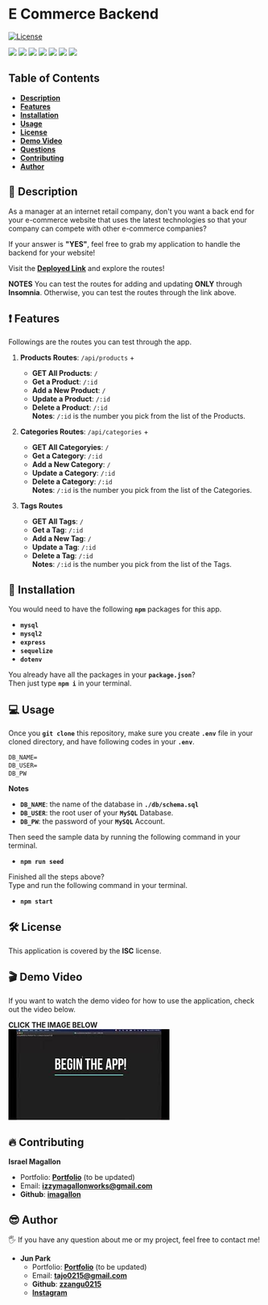 # E Commerce Backend

[![License](https://img.shields.io/badge/License-ISC-blue.svg)](https://opensource.org/licenses/IPL-1.0)

<p>
    <img src="https://img.shields.io/badge/Javascript-yellow" />
    <img src="https://img.shields.io/badge/mySQL-blue"  />
    <img src="https://img.shields.io/badge/Heroku-purple" />
    <img src="https://img.shields.io/badge/-node.js-green" />
    <img src="https://img.shields.io/badge/-json-orange" />
    <img src="https://img.shields.io/badge/-express-red" />
    <img src="https://img.shields.io/badge/-sequelize-brown" />
</p>

## Table of Contents

- [**Description**](#-description)
- [**Features**](#-features)
- [**Installation**](#-installation)
- [**Usage**](#-usage)
- [**License**](#-license)
- [**Demo Video**](#-demo-video)
- [**Questions**](#-questions)
- [**Contributing**](#-contributing)
- [**Author**](#-author)

## 📑 Description

As a manager at an internet retail company, don't you want a back end for your e-commerce website that uses the latest technologies so that your company can compete with other e-commerce companies?

If your answer is **"YES"**, feel free to grab my application to handle the backend for your website!

Visit the [**Deployed Link**](https://ecommerce-sjp.herokuapp.com/) and explore the routes!

**NOTES** You can test the routes for adding and updating **ONLY** through **Insomnia**. Otherwise, you can test the routes through the link above.

## ❗ Features

Followings are the routes you can test through the app.

1. **Products Routes**: `/api/products` +

   - **GET All Products**: `/`
   - **Get a Product**: `/:id`
   - **Add a New Product**: `/`
   - **Update a Product**: `/:id`
   - **Delete a Product**: `/:id`  
     **Notes**: `/:id` is the number you pick from the list of the Products.

2. **Categories Routes**: `/api/categories` +

   - **GET All Categoryies**: `/`
   - **Get a Category**: `/:id`
   - **Add a New Category**: `/`
   - **Update a Category**: `/:id`
   - **Delete a Category**: `/:id`  
     **Notes**: `/:id` is the number you pick from the list of the Categories.

3. **Tags Routes**
   - **GET All Tags**: `/`
   - **Get a Tag**: `/:id`
   - **Add a New Tag**: `/`
   - **Update a Tag**: `/:id`
   - **Delete a Tag**: `/:id`  
     **Notes**: `/:id` is the number you pick from the list of the Tags.

## 💾 Installation

You would need to have the following **`npm`** packages for this app.

- **`mysql`**
- **`mysql2`**
- **`express`**
- **`sequelize`**
- **`dotenv`**

You already have all the packages in your **`package.json`**?  
Then just type **`npm i`** in your terminal.

## 💻 Usage

Once you **`git clone`** this repository, make sure you create **`.env`** file in your cloned directory, and have following codes in your **`.env`**.

```
DB_NAME=
DB_USER=
DB_PW
```

**Notes**

- **`DB_NAME`**: the name of the database in **`./db/schema.sql`**
- **`DB_USER`**: the root user of your **`MySQL`** Database.
- **`DB_PW`**: the password of your **`MySQL`** Account.

Then seed the sample data by running the following command in your terminal.

- **`npm run seed`**

Finished all the steps above?  
Type and run the following command in your terminal.

- **`npm start`**

## 🛠 License

This application is covered by the **ISC** license.

## 🎬 Demo Video

If you want to watch the demo video for how to use the application, check out the video below.

**CLICK THE IMAGE BELOW**  
[![Image Caption](images/video-thumbnail.jpg)](https://youtu.be/llRNwGFM0T8)

## 🔥 Contributing

**Israel Magallon**

- Portfolio: [**Portfolio**](https://imagallon.github.io/portfolio1.1/) (to be updated)
- Email: **izzymagallonworks@gmail.com**
- **Github**: [**imagallon**](https://github.com/imagallon)

## 😎 Author

🖐 If you have any question about me or my project, feel free to contact me!

- **Jun Park**
  - Portfolio: [**Portfolio**](https://zzangu0215.github.io/portfolio/) (to be updated)
  - Email: **tajo0215@gmail.com**
  - **Github**: [**zzangu0215**](https://github.com/zzangu0215)
  - [**Instagram**](https://www.instagram.com/o0ojunny/)
